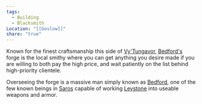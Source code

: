 ```yaml
---
tags:
  - Building
  - Blacksmith
Location: "[[Goslow]]"
share: "true"
---
```



Known for the finest craftsmanship this side of [Vy'Tungavor](../../../Landmarks/Mountains/Vy'Tungavor.md), [Bedford's](../NPCs/Bedford%20and%20Mary.md) forge is the local smithy where you can get anything you desire made if you are willing to both pay the high price, and wait patiently on the list behind high-priority clientele.

Overseeing the forge is a massive man simply known as [Bedford](../NPCs/Bedford%20and%20Mary.md), one of the few known beings in [Saros](../../../../History%20&%20Lore/A%20Brief%20Saros%20History.md) capable of working [Leystone](../../../../History%20&%20Lore/Legends/Leystone.md) into useable weapons and armor.